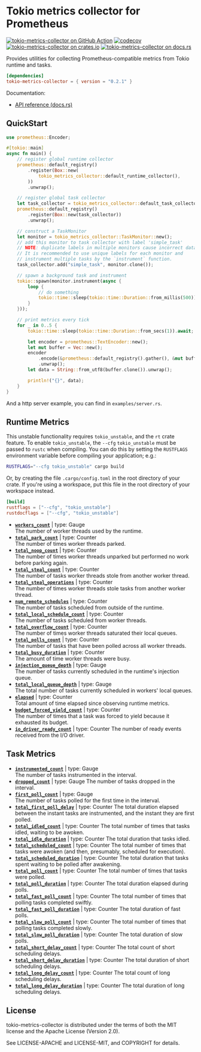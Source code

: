 # Tokio metrics collector for Prometheus

[![tokio-metrics-collector on GitHub Action][action-image]][action]
[![codecov][codecov-image]][codecov]
[![tokio-metrics-collector on crates.io][cratesio-image]][cratesio]
[![tokio-metrics-collector on docs.rs][docsrs-image]][docsrs]

[action-image]: https://github.com/Hanaasagi/tokio-metrics-collector/actions/workflows/ci.yaml/badge.svg
[action]: https://github.com/Hanaasagi/tokio-metrics-collector/actions/workflows/ci.yaml
[codecov-image]: https://codecov.io/gh/Hanaasagi/tokio-metrics-collector/branch/master/graph/badge.svg?token=TP67FTFT1K
[codecov]: https://codecov.io/gh/Hanaasagi/tokio-metrics-collector
[cratesio-image]: https://img.shields.io/crates/v/tokio-metrics-collector.svg
[cratesio]: https://crates.io/crates/tokio-metrics-collector
[docsrs-image]: https://docs.rs/tokio-metrics-collector/badge.svg
[docsrs]: https://docs.rs/tokio-metrics-collector

Provides utilities for collecting Prometheus-compatible metrics from Tokio runtime and tasks.

```toml
[dependencies]
tokio-metrics-collector = { version = "0.2.1" }
```

Documentation:

- [API reference (docs.rs)](https://docs.rs/tokio-metrics-collector/)

## QuickStart

```Rust
use prometheus::Encoder;

#[tokio::main]
async fn main() {
    // register global runtime collector
    prometheus::default_registry()
        .register(Box::new(
            tokio_metrics_collector::default_runtime_collector(),
        ))
        .unwrap();

    // register global task collector
    let task_collector = tokio_metrics_collector::default_task_collector();
    prometheus::default_registry()
        .register(Box::new(task_collector))
        .unwrap();

    // construct a TaskMonitor
    let monitor = tokio_metrics_collector::TaskMonitor::new();
    // add this monitor to task collector with label 'simple_task'
    // NOTE: duplicate labels in multiple monitors cause incorrect data aggregation.
    // It is recommended to use unique labels for each monitor and
    // instrument multiple tasks by the `instrument` function.
    task_collector.add("simple_task", monitor.clone());

    // spawn a background task and instrument
    tokio::spawn(monitor.instrument(async {
        loop {
            // do something
            tokio::time::sleep(tokio::time::Duration::from_millis(500)).await;
        }
    }));

    // print metrics every tick
    for _ in 0..5 {
        tokio::time::sleep(tokio::time::Duration::from_secs(1)).await;

        let encoder = prometheus::TextEncoder::new();
        let mut buffer = Vec::new();
        encoder
            .encode(&prometheus::default_registry().gather(), &mut buffer)
            .unwrap();
        let data = String::from_utf8(buffer.clone()).unwrap();

        println!("{}", data);
    }
}
```

And a http server example, you can find in `examples/server.rs`.

## Runtime Metrics

This unstable functionality requires `tokio_unstable`, and the `rt` crate
feature. To enable `tokio_unstable`, the `--cfg` `tokio_unstable` must be passed
to `rustc` when compiling. You can do this by setting the `RUSTFLAGS`
environment variable before compiling your application; e.g.:

```sh
RUSTFLAGS="--cfg tokio_unstable" cargo build
```

Or, by creating the file `.cargo/config.toml` in the root directory of your crate.
If you're using a workspace, put this file in the root directory of your workspace instead.

```toml
[build]
rustflags = ["--cfg", "tokio_unstable"]
rustdocflags = ["--cfg", "tokio_unstable"]
```

- **[`workers_count`]** | type: Gauge  
  The number of worker threads used by the runtime.
- **[`total_park_count`]** | type: Counter  
  The number of times worker threads parked.
- **[`total_noop_count`]** | type: Counter  
  The number of times worker threads unparked but performed no work before parking again.
- **[`total_steal_count`]** | type: Counter  
  The number of tasks worker threads stole from another worker thread.
- **[`total_steal_operations`]** | type: Counter  
  The number of times worker threads stole tasks from another worker thread.
- **[`num_remote_schedules`]** | type: Counter  
  The number of tasks scheduled from outside of the runtime.
- **[`total_local_schedule_count`]** | type: Counter  
  The number of tasks scheduled from worker threads.
- **[`total_overflow_count`]** | type: Counter  
  The number of times worker threads saturated their local queues.
- **[`total_polls_count`]** | type: Counter  
  The number of tasks that have been polled across all worker threads.
- **[`total_busy_duration`]** | type: Counter  
  The amount of time worker threads were busy.
- **[`injection_queue_depth`]** | type: Gauge  
  The number of tasks currently scheduled in the runtime's injection queue.
- **[`total_local_queue_depth`]** | type: Gauge  
  The total number of tasks currently scheduled in workers' local queues.
- **[`elapsed`]** | type: Counter  
  Total amount of time elapsed since observing runtime metrics.
- **[`budget_forced_yield_count`]** | type: Counter  
  The number of times that a task was forced to yield because it exhausted its budget.
- **[`io_driver_ready_count`]** | type: Counter
  The number of ready events received from the I/O driver.

[`workers_count`]: https://docs.rs/tokio-metrics/0.2.*/tokio_metrics/struct.RuntimeMetrics.html#structfield.workers_count
[`total_park_count`]: https://docs.rs/tokio-metrics/0.2.*/tokio_metrics/struct.RuntimeMetrics.html#structfield.total_park_count
[`total_noop_count`]: https://docs.rs/tokio-metrics/0.2.*/tokio_metrics/struct.RuntimeMetrics.html#structfield.total_noop_count
[`total_steal_count`]: https://docs.rs/tokio-metrics/0.2.*/tokio_metrics/struct.RuntimeMetrics.html#structfield.total_steal_count
[`total_steal_operations`]: https://docs.rs/tokio-metrics/0.2.*/tokio_metrics/struct.RuntimeMetrics.html#structfield.total_steal_operations
[`num_remote_schedules`]: https://docs.rs/tokio-metrics/0.2.*/tokio_metrics/struct.RuntimeMetrics.html#structfield.num_remote_schedules
[`total_local_schedule_count`]: https://docs.rs/tokio-metrics/0.2.*/tokio_metrics/struct.RuntimeMetrics.html#structfield.total_local_schedule_count
[`total_overflow_count`]: https://docs.rs/tokio-metrics/0.2.*/tokio_metrics/struct.RuntimeMetrics.html#structfield.total_overflow_count
[`total_polls_count`]: https://docs.rs/tokio-metrics/0.2.*/tokio_metrics/struct.RuntimeMetrics.html#structfield.total_polls_count
[`total_busy_duration`]: https://docs.rs/tokio-metrics/0.2.*/tokio_metrics/struct.RuntimeMetrics.html#structfield.total_busy_duration
[`injection_queue_depth`]: https://docs.rs/tokio-metrics/0.2.*/tokio_metrics/struct.RuntimeMetrics.html#structfield.injection_queue_depth
[`total_local_queue_depth`]: https://docs.rs/tokio-metrics/0.2.*/tokio_metrics/struct.RuntimeMetrics.html#structfield.total_local_queue_depth
[`elapsed`]: https://docs.rs/tokio-metrics/0.2.*/tokio_metrics/struct.RuntimeMetrics.html#structfield.elapsed
[`mean_polls_per_park`]: https://docs.rs/tokio-metrics/0.2.*/tokio_metrics/struct.RuntimeMetrics.html#method.mean_polls_per_park
[`busy_ratio`]: https://docs.rs/tokio-metrics/0.2.*/tokio_metrics/struct.RuntimeMetrics.html#method.busy_ratio
[`budget_forced_yield_count`]: https://docs.rs/tokio-metrics/0.2.*/tokio_metrics/struct.RuntimeMetrics.html#structfield.budget_forced_yield_count
[`io_driver_ready_count`]: https://docs.rs/tokio-metrics/0.2.*/tokio_metrics/struct.RuntimeMetrics.html#structfield.io_driver_ready_count

## Task Metrics

- **[`instrumented_count`]** | type: Gauge  
  The number of tasks instrumented in the interval.
- **[`dropped_count`]** | type: Gauge
  The number of tasks dropped in the interval.
- **[`first_poll_count`]** | type: Gauge  
  The number of tasks polled for the first time in the interval.
- **[`total_first_poll_delay`]** | type: Counter
  The total duration elapsed between the instant tasks are instrumented, and the instant they are first polled.
- **[`total_idled_count`]** | type: Counter
  The total number of times that tasks idled, waiting to be awoken.
- **[`total_idle_duration`]** | type: Counter
  The total duration that tasks idled.
- **[`total_scheduled_count`]** | type: Counter
  The total number of times that tasks were awoken (and then, presumably, scheduled for execution).
- **[`total_scheduled_duration`]** | type: Counter
  The total duration that tasks spent waiting to be polled after awakening.
- **[`total_poll_count`]** | type: Counter
  The total number of times that tasks were polled.
- **[`total_poll_duration`]** | type: Counter
  The total duration elapsed during polls.
- **[`total_fast_poll_count`]** | type: Counter
  The total number of times that polling tasks completed swiftly.
- **[`total_fast_poll_duration`]** | type: Counter
  The total duration of fast polls.
- **[`total_slow_poll_count`]** | type: Counter
  The total number of times that polling tasks completed slowly.
- **[`total_slow_poll_duration`]** | type: Counter
  The total duration of slow polls.
- **[`total_short_delay_count`]** | type: Counter
  The total count of short scheduling delays.
- **[`total_short_delay_duration`]** | type: Counter
  The total duration of short scheduling delays.
- **[`total_long_delay_count`]** | type: Counter
  The total count of long scheduling delays.
- **[`total_long_delay_duration`]** | type: Counter
  The total duration of long scheduling delays.

[`instrumented_count`]: https://docs.rs/tokio-metrics/0.2.*/tokio_metrics/struct.TaskMetrics.html#structfield.instrumented_count
[`dropped_count`]: https://docs.rs/tokio-metrics/0.2.*/tokio_metrics/struct.TaskMetrics.html#structfield.dropped_count
[`first_poll_count`]: https://docs.rs/tokio-metrics/0.2.*/tokio_metrics/struct.TaskMetrics.html#structfield.first_poll_count
[`total_first_poll_delay`]: https://docs.rs/tokio-metrics/0.2.*/tokio_metrics/struct.TaskMetrics.html#structfield.total_first_poll_delay
[`total_idled_count`]: https://docs.rs/tokio-metrics/0.2.*/tokio_metrics/struct.TaskMetrics.html#structfield.total_idled_count
[`total_idle_duration`]: https://docs.rs/tokio-metrics/0.2.*/tokio_metrics/struct.TaskMetrics.html#structfield.total_idle_duration
[`total_scheduled_count`]: https://docs.rs/tokio-metrics/0.2.*/tokio_metrics/struct.TaskMetrics.html#structfield.total_scheduled_count
[`total_scheduled_duration`]: https://docs.rs/tokio-metrics/0.2.*/tokio_metrics/struct.TaskMetrics.html#structfield.total_scheduled_duration
[`total_poll_count`]: https://docs.rs/tokio-metrics/0.2.*/tokio_metrics/struct.TaskMetrics.html#structfield.total_poll_count
[`total_poll_duration`]: https://docs.rs/tokio-metrics/0.2.*/tokio_metrics/struct.TaskMetrics.html#structfield.total_poll_duration
[`total_fast_poll_count`]: https://docs.rs/tokio-metrics/0.2.*/tokio_metrics/struct.TaskMetrics.html#structfield.total_fast_poll_count
[`total_fast_poll_duration`]: https://docs.rs/tokio-metrics/0.2.*/tokio_metrics/struct.TaskMetrics.html#structfield.total_fast_poll_duration
[`total_slow_poll_count`]: https://docs.rs/tokio-metrics/0.2.*/tokio_metrics/struct.TaskMetrics.html#structfield.total_slow_poll_count
[`total_slow_poll_duration`]: https://docs.rs/tokio-metrics/0.2.*/tokio_metrics/struct.TaskMetrics.html#structfield.total_slow_poll_duration
[`total_short_delay_count`]: https://docs.rs/tokio-metrics/0.2.*/tokio_metrics/struct.TaskMetrics.html#structfield.total_short_delay_count
[`total_short_delay_duration`]: https://docs.rs/tokio-metrics/0.2.*/tokio_metrics/struct.TaskMetrics.html#structfield.total_short_delay_duration
[`total_long_delay_count`]: https://docs.rs/tokio-metrics/0.2.*/tokio_metrics/struct.TaskMetrics.html#structfield.total_long_delay_count
[`total_long_delay_duration`]: https://docs.rs/tokio-metrics/0.2.*/tokio_metrics/struct.TaskMetrics.html#structfield.total_long_delay_duration
[`long_delay_ratio`]: https://docs.rs/tokio-metrics/0.2.*/tokio_metrics/struct.TaskMetrics.html#method.long_delay_ratio

## License

tokio-metrics-collector is distributed under the terms of both the MIT license and the Apache License (Version 2.0).

See LICENSE-APACHE and LICENSE-MIT, and COPYRIGHT for details.

